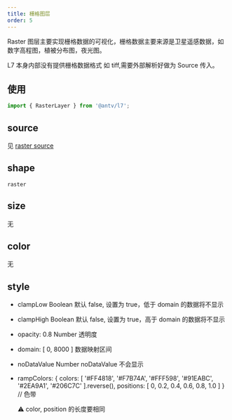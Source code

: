 ```yaml
---
title: 栅格图层
order: 5
---
```


Raster 图层主要实现栅格数据的可视化，栅格数据主要来源是卫星遥感数据，如数字高程图，植被分布图，夜光图。

L7 本身内部没有提供栅格数据格式 如 tiff,需要外部解析好做为 Source 传入。

## 使用

```javascript
import { RasterLayer } from '@antv/l7';
```

## source

见 [raster source](../source/raster)

## shape

`raster`

## size

无

## color

无

## style

- clampLow Boolean 默认 false, 设置为 true，低于 domain 的数据将不显示
- clampHigh Boolean 默认 false, 设置为 true，高于 domain 的数据将不显示
- opacity: 0.8 Number 透明度
- domain: [ 0, 8000 ] 数据映射区间
- noDataValue Number noDataValue 不会显示
- rampColors: {
  colors: [ '#FF4818', '#F7B74A', '#FFF598', '#91EABC', '#2EA9A1', '#206C7C' ].reverse(),
  positions: [ 0, 0.2, 0.4, 0.6, 0.8, 1.0 ]
  } // 色带

  :warning: color, position 的长度要相同
